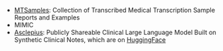 * [MTSamples](https://mtsamples.com/): Collection of Transcribed Medical Transcription Sample Reports and Examples
* MIMIC
* [Asclepius](https://github.com/starmpcc/Asclepius): Publicly Shareable Clinical Large Language Model Built on Synthetic Clinical Notes, which are on [HuggingFace](https://huggingface.co/datasets/starmpcc/Asclepius-Synthetic-Clinical-Notes)
